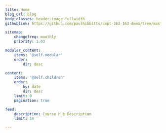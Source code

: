 ```yaml
---
title: Home
blog_url: blog
body_classes: header-image fullwidth
githublink: https://github.com/paulhibbitts/cmpt-363-163-demo/tree/master/user/pages/01.home

sitemap:
    changefreq: monthly
    priority: 1.03

modular_content:
    items: '@self.modular'
    order:
        dir: desc

content:
    items: '@self.children'
    order:
        by: date
        dir: desc
    limit: 0
    pagination: true

feed:
    description: Course Hub Description
    limit: 10

---
```

